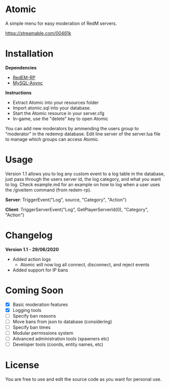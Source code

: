 # Atomic

A simple menu for easy moderation of RedM servers. 

https://streamable.com/00461k

# Installation 

**Dependencies**

- [RedEM-RP](https://github.com/RedEM-RP/redem_roleplay)
- [MySQL-Async](https://github.com/amakuu/mysql-async-temporary/)

**Instructions**

- Extract Atomic into your resources folder
- Import atomic.sql into your database.
- Start the Atomic resource in your server.cfg
- In-game, use the "delete" key to open Atomic

You can add new moderators by ammending the users group to "moderator" in the redemrp database. Edit line server of the server.lua file to manage which groups can access Atomic.

# Usage

Version 1.1 allows you to log any custom event to a log table in the database, just pass through the users server id, the log category, and what you want to log. Check example.md for an example on how to log when a user uses the /giveitem command (from redem-rp).

**Server**: TriggerEvent("Log", source, "Category", "Action")

**Client**: TriggerServerEvent("Log", GetPlayerServerId(0), "Category", "Action")

# Changelog

**Version 1.1 - 29/06/2020**

- Added action logs
  - Atomic will now log all connect, disconnect, and reject events
- Added support for IP bans

# Coming Soon 

- [x] Basic moderation features
- [x] Logging tools
- [ ] Specify ban reasons
- [ ] Move bans from json to database (considering)
- [ ] Specify ban times
- [ ] Modular permissions system
- [ ] Advanced administration tools (spawners etc)
- [ ] Developer tools (coords, entity names, etc)

# License 

You are free to use and edit the source code as you want for personal use. 
